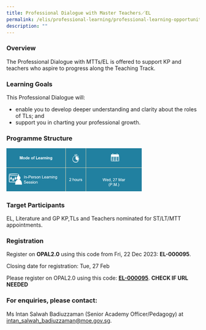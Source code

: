 ```yaml
---
title: Professional Dialogue with Master Teachers／EL
permalink: /elis/professional-learning/professional-learning-opportunities/professional-dialogue/
description: ""
---
```

### Overview
The Professional Dialogue with MTTs/EL is offered to support KP and teachers who aspire to progress along the Teaching Track.

### Learning Goals

This Professional Dialogue will:

*   enable you to develop deeper understanding and clarity about the roles of TLs; and
*   support you in charting your professional growth.

### Programme Structure

<img src="/images/professional%20dialogue%20with%20mtts%20el.png" style="width:70%">
		 
### Target Participants

EL, Literature and GP KP,TLs and Teachers nominated for ST/LT/MTT appointments.

### Registration
Register on **OPAL2.0** using this code from Fri, 22 Dec 2023: **EL-000095**.
	    
Closing date for registration: Tue, 27 Feb

Please register on&nbsp;OPAL2.0&nbsp;using this code:&nbsp;[**EL-000095**](https://www.opal2.moe.edu.sg/app/learner/detail/course/1fe55709-435c-4060-912d-79ae42db6e30).  **CHECK IF URL NEEDED**
		 
### For enquiries, please contact:
Ms Intan Salwah Badiuzzaman (Senior Academy Officer/Pedagogy) at <a href="mailto:intan_salwah_badiuzzaman@moe.gov.sg">intan_salwah_badiuzzaman@moe.gov.sg.</a>




